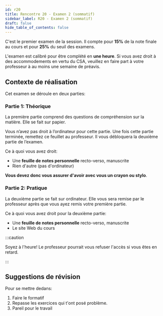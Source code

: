 ```yaml
---
id: r20
title: Rencontre 20 - Examen 2 (sommatif)
sidebar_label: R20 - Examen 2 (sommatif)
draft: false
hide_table_of_contents: false
---
```


C'est le premier examen de la session. Il compte pour **15%** de la note finale au cours et pour **25%** du seuil des examens.

L'examen est calibré pour être complété en **une heure**. Si vous avez droit à des accommodements en vertu du CSA, veuillez en faire part à votre professeur à au moins une semaine de préavis.


## Contexte de réalisation

Cet examen se déroule en deux parties:


### Partie 1: Théorique

La première partie comprend des questions de compréhension sur la matière. Elle se fait sur papier.

Vous n’avez pas droit à l’ordinateur pour cette partie. Une fois cette partie terminée, remettez ce feuillet au professeur. Il vous débloquera la deuxième partie de l’examen.

Ce à quoi vous avez droit:
- Une **feuille de notes personnelle** recto-verso, manuscrite
- Rien d'autre (pas d'ordinateur)

**Vous devez donc vous assurer d'avoir avec vous un crayon ou stylo**.


### Partie 2: Pratique

La deuxième partie se fait sur ordinateur. Elle vous sera remise par le professeur après que vous ayez remis votre première partie.

Ce à quoi vous avez droit pour la deuxième partie:
- Une **feuille de notes personnelle** recto-verso, manuscrite
- Le site Web du cours



:::caution

Soyez à l'heure! Le professeur pourrait vous refuser l'accès si vous êtes en retard.

:::


## Suggestions de révision

Pour se mettre dedans:
1. Faire le formatif
2. Repasse les exercices qui t'ont posé problème.
3. Pareil pour le travail








